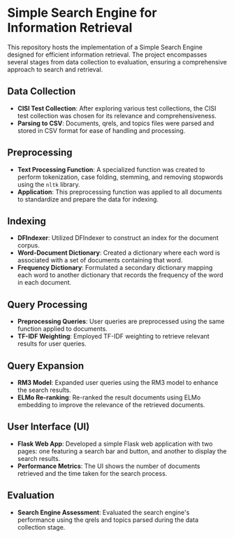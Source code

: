# Simple Search Engine for Information Retrieval

This repository hosts the implementation of a Simple Search Engine designed for efficient information retrieval. The project encompasses several stages from data collection to evaluation, ensuring a comprehensive approach to search and retrieval.

## Data Collection

- **CISI Test Collection**: After exploring various test collections, the CISI test collection was chosen for its relevance and comprehensiveness.
- **Parsing to CSV**: Documents, qrels, and topics files were parsed and stored in CSV format for ease of handling and processing.

## Preprocessing

- **Text Processing Function**: A specialized function was created to perform tokenization, case folding, stemming, and removing stopwords using the `nltk` library.
- **Application**: This preprocessing function was applied to all documents to standardize and prepare the data for indexing.

## Indexing

- **DFIndexer**: Utilized DFIndexer to construct an index for the document corpus.
- **Word-Document Dictionary**: Created a dictionary where each word is associated with a set of documents containing that word.
- **Frequency Dictionary**: Formulated a secondary dictionary mapping each word to another dictionary that records the frequency of the word in each document.

## Query Processing

- **Preprocessing Queries**: User queries are preprocessed using the same function applied to documents.
- **TF-IDF Weighting**: Employed TF-IDF weighting to retrieve relevant results for user queries.

## Query Expansion

- **RM3 Model**: Expanded user queries using the RM3 model to enhance the search results.
- **ELMo Re-ranking**: Re-ranked the result documents using ELMo embedding to improve the relevance of the retrieved documents.

## User Interface (UI)

- **Flask Web App**: Developed a simple Flask web application with two pages: one featuring a search bar and button, and another to display the search results.
- **Performance Metrics**: The UI shows the number of documents retrieved and the time taken for the search process.

## Evaluation

- **Search Engine Assessment**: Evaluated the search engine's performance using the qrels and topics parsed during the data collection stage.